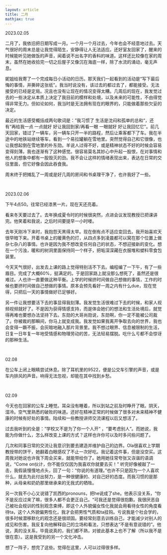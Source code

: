 ```yaml
---
layout: article
title: 二月
mathjax: true
---
```


2023.02.05  

二月了，我依旧把日期写成一月。一个月一个月过去，今年也会不经意地过去。天气很好的周末总是让我觉得陌生，安静得让人无法适应。还好室友回家了，醒来的时候能听见她做饭的声音，闻着说不出名字的香料的味道。这样还比较像在家的周末，虽然在她收拾完一切之后屋子又像沉在海底一样，除了水流的涌动，毫无声息。  

妮姐给我寄了一个完成每日小活动的日历。那天我们一起看到的活动是“写下最后悔的事情，并撕碎这张纸”。我当时说没有，该过去的都过去了，都能接受。无法接受的已经是定局。况且也没有让现在的情况变得太糟。几周后的现在，我发觉过去的一些决定从本质上决定了我目前的模样和处境，以及未来的可能性，不由得觉得非常无力。但如论如何，我当时是无法拥有现在的眼界的，只能做着那些欠妥的决定。 

最近的生活感受概括成两句歌词是：”我习惯了 生活是沈闷和孤单的总和“，还有“再给我一点 一点就好 好让我回到家/再看一眼 一眼就好 好让我回忆它”。前几天回家，错过了一辆车，另一辆车只开一半的路程，然后让乘客都下了车。我在半途中的地铁站继续等车，看到一个易拉罐躺在雪地里。突然觉得自己和它很像，也让我想起倒在雪地里的朴东勋。羊说人过得不好，或是精神状态不好的时候会容易变得刻薄。我也逐渐有了这种感觉。很容易莫名其妙心中升起一股恨，在对事情和他人的想象中都有一股毁灭的劲。我不会让这样的情绪表现出来，表达在日常的交往里面，但它好像会因此吞食我。  

周末终于把摊乱了一周或是好几周的房间和书桌理干净了，也许我好了一些。

&nbsp;

2023.02.06  

下午4点50。往常已经漆黑一片。现在天还亮着。

看来冬天要过去了。去年换成夏令时的时候很突然，点进会议发现教授已把课讲完。他笑着和我说，之后时间要提早一小时喽。

去年天刚冷下来时，我抱怨天黑得太早。现在倒有点不适应变回去。我开始喜欢天很早暗下来。开着书桌上的暖黄色的灯，从四点多到凌晨都可以窝在那个位置上做杂七杂八的事情。也许是因为我不想改变任何自己的状态，不想迎接新的变化。想在一个污浊，暖和的树洞里面保持同一个样子，把垢深深藏在衣服堆和塑料零食包装里。

今天天气很好，出发去上课的路上觉得特别活不下去。编程编了一下午，有了一些眉目。完成了大概60%，挺满足的。于是回家路上就没那么想死了，虽然还是很难过。人也许一直要做这种平衡。上学的时候挤时间做自己想做的事情，工作的时候也要挤时间做自己想做的事情。原本会预先看好一周之内有什么due，现在觉得，只把后一天的事情做好已足够好。

另一件让我想要活下去的事显得我刻薄。我发觉生活很难过下去的时候，和家人视频视频就好了。不是因为获得情感支持，而是体会她们的想法和生活处境后，就觉得再难也要想办法坚持下去。东勋的大哥尚勋说，东勋啊，你一定不能被公司裁了。你被裁的那瞬间，你马上就变成我。我发觉如果我离开争取去向的世界，我也会变得一蹶不振，会灰暗地融入那片背景里。我不想过眼界、信息被限制的生活，日复一日年复一年地受情感和物理劳动的苦，无法轻易摆脱。吃什么亏都不会惊讶的那种生活。

&nbsp;

02.08  

在公车上闭上眼睛尝试休息。除了耳机里的9522，便是公交车引擎的声音，或是车内排风的声音。响得无法忽视，却能在其中找到乡愁。

&nbsp;

02.09  

今天也在回家的公车上睡觉。耳朵没有睡着，所以到站之前及时睁开了眼。阴天，湿冷。空气里熟悉的破败的味道。还好在精神正常的时候做了很多对未来精神不健康的时候有好处的事情。陆续和一些教授讲师交流课程以后又想活了。  

过去我听到的全是：“学校又不是为了你一个人开“ ，“要考虑别人“。而她说，我能为你做什么，怎么样改变上课的方式？这样也许你可以及时多问些问题了。   

几次和同事日常的交流让我意识到要去建造并维护自己的边界。Ola很喜欢上学期教授带的饼干，她翻着白眼感叹了不止一次好吃。我记着这件事，但是没空买。这周我对她说也许我下周会买来，就能带给你了。她用她往常夸张又诙谐的语调说，“Come on伙计，你不能仅仅因为我喜欢你就要去买！” 听完好像被敲了一击，我假装慢慢地点头，回了一句：“你说的有道理。”也许不只是因为一个人喜欢什么，就去为此付出努力，是一种很健康的、对自己好的态度。而我习惯的是那种，从母亲和奶奶那里继承来的无我式的牺牲。

另一次我不小心又说错了凯西的pronouns，把he说成了she。他表示没关系，“你不是反应过来了嘛，很多人都不会更正自己。“可我还是觉得很抱歉。我很厌恶自己被社会规训的性别观念束缚，即这个人外貌偏女性化我就会用看待女性的角度看待ta，这个人外貌偏男性化，我才会把男性气质和ta挂钩。亏说我是个社会学的，很多时候潜移默化的观念还是很顽固。要经常刻意去训练自己，才能减少对别人的成见和伤害。我反复向他解释自己的立场和看法，只想表达“不是有意说错的”。他说，真的没关系，毕竟说真的，我们都不熟，对彼此基本上也不了解（所以我不是很在意）。这是我受到的另一个文化冲击。  

想了一阵子，想完了这些。觉得在这里，人可以过得很多样。






